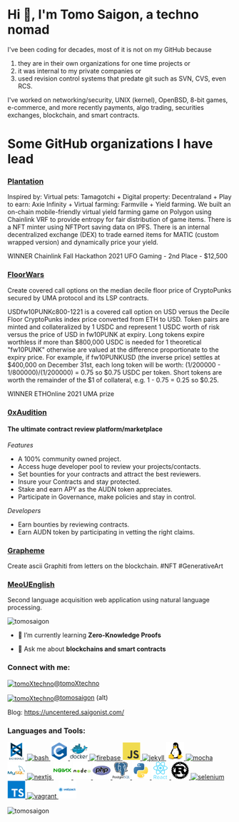 # Hi 👋, I'm Tomo Saigon, a techno nomad

I've been coding for decades, most of it is not on my GitHub because 
1. they are in their own organizations for one time projects or 
2. it was internal to my private companies or 
3. used revision control systems that predate git such as SVN, CVS, even RCS. 

I've worked on networking/security, UNIX (kernel), OpenBSD, 8-bit games, e-commerce, and more recently payments, algo trading, securities exchanges, blockchain, and smart contracts.

# Some GitHub organizations I have lead
### [Plantation](https://github.com/PlantaFi/plantation)
Inspired by: Virtual pets: Tamagotchi + Digital property: Decentraland + Play to earn: Axie Infinity + Virtual farming: Farmville + Yield farming. We built an on-chain mobile-friendly virtual yield farming game on Polygon using Chainlink VRF to provide entropy for fair distribution of game items. There is a NFT minter using NFTPort saving data on IPFS. There is an internal decentralized exchange (DEX) to trade earned items for MATIC (custom wrapped version) and dynamically price your yield.

WINNER Chainlink Fall Hackathon 2021 UFO Gaming - 2nd Place - $12,500

### [FloorWars](https://github.com/FloorWars/floorwarsv2)
Create covered call options on the median decile floor price of CryptoPunks secured by UMA protocol and its LSP contracts.

USDfw10PUNKc800-1221 is a covered call option on USD versus the Decile Floor CryptoPunks index price converted from ETH to USD. Token pairs are minted and collateralized by 1 USDC and represent 1 USDC worth of risk versus the price of USD in fw10PUNK at expiry. Long tokens expire worthless if more than $800,000 USDC is needed for 1 theoretical "fw10PUNK" otherwise are valued at the difference proportionate to the expiry price. For example, if fw10PUNKUSD (the inverse price) settles at $400,000 on December 31st, each long token will be worth: (1/200000 - 1/800000)/(1/200000) = 0.75 so $0.75 USDC per token. Short tokens are worth the remainder of the $1 of collateral, e.g. 1 - 0.75 = 0.25 so $0.25.

WINNER ETHOnline 2021 UMA prize

### [0xAudition](https://github.com/0xAudition/audition)
#### The ultimate contract review platform/marketplace

*Features*
- A 100% community owned project.
- Access huge developer pool to review your projects/contacts.
- Set bounties for your contracts and attract the best reviewers.
- Insure your Contracts and stay protected.
- Stake and earn APY as the AUDN token appreciates.
- Participate in Governance, make policies and stay in control.

_Developers_
- Earn bounties by reviewing contracts.
- Earn AUDN token by participating in vetting the right claims.

### [Grapheme](https://github.com/GraphemeNFT/rarible-scaffold)
Create ascii Graphiti from letters on the blockchain. #NFT #GenerativeArt

### [MeoUEnglish](https://github.com/meouenglish/meouenglish.github.io)
Second language acquisition web application using natural language processing.

<p align="left"> <img src="https://komarev.com/ghpvc/?username=tomosaigon&label=Profile%20views&color=0e75b6&style=flat" alt="tomosaigon" /> </p>

- 🌱 I’m currently learning **Zero-Knowledge Proofs**

- 💬 Ask me about **blockchains and smart contracts**

<h3 align="left">Connect with me:</h3>
<p align="left">
<a href="https://twitter.com/tomoXtechno" target="blank"><img align="center" src="https://raw.githubusercontent.com/rahuldkjain/github-profile-readme-generator/master/src/images/icons/Social/twitter.svg" alt="tomoXtechno" height="30" width="40" />@tomoXtechno</a>

  <a href="https://twitter.com/tomoXtechno" target="blank"><img align="center" src="https://raw.githubusercontent.com/rahuldkjain/github-profile-readme-generator/master/src/images/icons/Social/twitter.svg" alt="tomoXtechno" height="30" width="40" />@tomosaigon</a> (alt)

  Blog: https://uncentered.saigonist.com/
</p>

<h3 align="left">Languages and Tools:</h3>
<p align="left"> <a href="https://backbonejs.org" target="_blank" rel="noreferrer"> <img src="https://raw.githubusercontent.com/devicons/devicon/master/icons/backbonejs/backbonejs-original-wordmark.svg" alt="backbonejs" width="40" height="40"/> </a> <a href="https://www.gnu.org/software/bash/" target="_blank" rel="noreferrer"> <img src="https://www.vectorlogo.zone/logos/gnu_bash/gnu_bash-icon.svg" alt="bash" width="40" height="40"/> </a> <a href="https://www.cprogramming.com/" target="_blank" rel="noreferrer"> <img src="https://raw.githubusercontent.com/devicons/devicon/master/icons/c/c-original.svg" alt="c" width="40" height="40"/> </a> <a href="https://www.docker.com/" target="_blank" rel="noreferrer"> <img src="https://raw.githubusercontent.com/devicons/devicon/master/icons/docker/docker-original-wordmark.svg" alt="docker" width="40" height="40"/> </a> <a href="https://firebase.google.com/" target="_blank" rel="noreferrer"> <img src="https://www.vectorlogo.zone/logos/firebase/firebase-icon.svg" alt="firebase" width="40" height="40"/> </a> <a href="https://developer.mozilla.org/en-US/docs/Web/JavaScript" target="_blank" rel="noreferrer"> <img src="https://raw.githubusercontent.com/devicons/devicon/master/icons/javascript/javascript-original.svg" alt="javascript" width="40" height="40"/> </a> <a href="https://jekyllrb.com/" target="_blank" rel="noreferrer"> <img src="https://www.vectorlogo.zone/logos/jekyllrb/jekyllrb-icon.svg" alt="jekyll" width="40" height="40"/> </a> <a href="https://www.linux.org/" target="_blank" rel="noreferrer"> <img src="https://raw.githubusercontent.com/devicons/devicon/master/icons/linux/linux-original.svg" alt="linux" width="40" height="40"/> </a> <a href="https://mochajs.org" target="_blank" rel="noreferrer"> <img src="https://www.vectorlogo.zone/logos/mochajs/mochajs-icon.svg" alt="mocha" width="40" height="40"/> </a> <a href="https://www.mysql.com/" target="_blank" rel="noreferrer"> <img src="https://raw.githubusercontent.com/devicons/devicon/master/icons/mysql/mysql-original-wordmark.svg" alt="mysql" width="40" height="40"/> </a> <a href="https://nextjs.org/" target="_blank" rel="noreferrer"> <img src="https://cdn.worldvectorlogo.com/logos/nextjs-2.svg" alt="nextjs" width="40" height="40"/> </a> <a href="https://www.nginx.com" target="_blank" rel="noreferrer"> <img src="https://raw.githubusercontent.com/devicons/devicon/master/icons/nginx/nginx-original.svg" alt="nginx" width="40" height="40"/> </a> <a href="https://nodejs.org" target="_blank" rel="noreferrer"> <img src="https://raw.githubusercontent.com/devicons/devicon/master/icons/nodejs/nodejs-original-wordmark.svg" alt="nodejs" width="40" height="40"/> </a> <a href="https://www.php.net" target="_blank" rel="noreferrer"> <img src="https://raw.githubusercontent.com/devicons/devicon/master/icons/php/php-original.svg" alt="php" width="40" height="40"/> </a> <a href="https://www.postgresql.org" target="_blank" rel="noreferrer"> <img src="https://raw.githubusercontent.com/devicons/devicon/master/icons/postgresql/postgresql-original-wordmark.svg" alt="postgresql" width="40" height="40"/> </a> <a href="https://www.python.org" target="_blank" rel="noreferrer"> <img src="https://raw.githubusercontent.com/devicons/devicon/master/icons/python/python-original.svg" alt="python" width="40" height="40"/> </a> <a href="https://reactjs.org/" target="_blank" rel="noreferrer"> <img src="https://raw.githubusercontent.com/devicons/devicon/master/icons/react/react-original-wordmark.svg" alt="react" width="40" height="40"/> </a> <a href="https://www.rust-lang.org" target="_blank" rel="noreferrer"> <img src="https://raw.githubusercontent.com/devicons/devicon/master/icons/rust/rust-plain.svg" alt="rust" width="40" height="40"/> </a> <a href="https://www.selenium.dev" target="_blank" rel="noreferrer"> <img src="https://raw.githubusercontent.com/detain/svg-logos/780f25886640cef088af994181646db2f6b1a3f8/svg/selenium-logo.svg" alt="selenium" width="40" height="40"/> </a> <a href="https://www.typescriptlang.org/" target="_blank" rel="noreferrer"> <img src="https://raw.githubusercontent.com/devicons/devicon/master/icons/typescript/typescript-original.svg" alt="typescript" width="40" height="40"/> </a> <a href="https://www.vagrantup.com/" target="_blank" rel="noreferrer"> <img src="https://www.vectorlogo.zone/logos/vagrantup/vagrantup-icon.svg" alt="vagrant" width="40" height="40"/> </a> <a href="https://webpack.js.org" target="_blank" rel="noreferrer"> <img src="https://raw.githubusercontent.com/devicons/devicon/d00d0969292a6569d45b06d3f350f463a0107b0d/icons/webpack/webpack-original-wordmark.svg" alt="webpack" width="40" height="40"/> </a> </p>

<p><img align="center" src="https://github-readme-streak-stats.herokuapp.com/?user=tomosaigon&" alt="tomosaigon" /></p>

<!--
**tomosaigon/tomosaigon** is a ✨ _special_ ✨ repository because its `README.md` (this file) appears on your GitHub profile.

Here are some ideas to get you started:

- 🔭 I’m currently working on ...
- 🌱 I’m currently learning ...
- 👯 I’m looking to collaborate on ...
- 🤔 I’m looking for help with ...
- 💬 Ask me about ...
- 📫 How to reach me: ...
- 😄 Pronouns: ...
- ⚡ Fun fact: ...
-->
